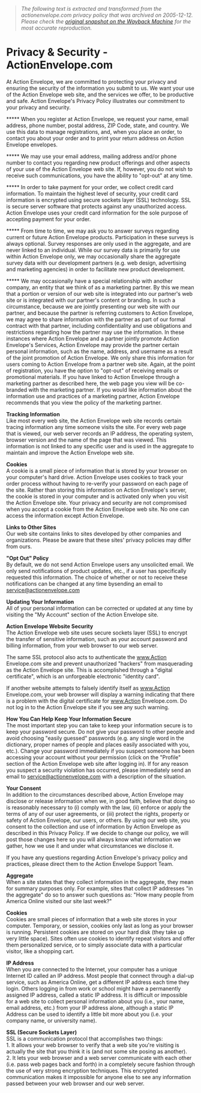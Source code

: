 > *The following text is extracted and transformed from the actionenvelope.com privacy policy that was archived on 2005-12-12. Please check the [original snapshot on the Wayback Machine](https://web.archive.org/web/20051212133715id_/http%3A//www.actionenvelope.com/ae/control/view/privacy-security) for the most accurate reproduction.*

# Privacy & Security - ActionEnvelope.com

At Action Envelope, we are committed to protecting your privacy and ensuring the security of the information you submit to us. We want your use of the Action Envelope web site, and the services we offer, to be productive and safe. Action Envelope's Privacy Policy illustrates our commitment to your privacy and security. 

***** When you register at Action Envelope, we request your name, email address, phone number, postal address, ZIP Code, state, and country. We use this data to manage registrations, and, when you place an order, to contact you about your order and to print your return address on Action Envelope envelopes.

***** We may use your email address, mailing address and/or phone number to contact you regarding new product offerings and other aspects of your use of the Action Envelope web site. If, however, you do not wish to receive such communications, you have the ability to "opt-out" at any time.

***** In order to take payment for your order, we collect credit card information. To maintain the highest level of security, your credit card information is encrypted using secure sockets layer (SSL) technology. SSL is secure server software that protects against any unauthorized access. Action Envelope uses your credit card information for the sole purpose of accepting payment for your order.

***** From time to time, we may ask you to answer surveys regarding current or future Action Envelope products. Participation in these surveys is always optional. Survey responses are only used in the aggregate, and are never linked to an individual. While our survey data is primarily for use within Action Envelope only, we may occasionally share the aggregate survey data with our development partners (e.g. web design, advertising and marketing agencies) in order to facilitate new product development.

***** We may occasionally have a special relationship with another company, an entity that we think of as a marketing partner. By this we mean that a portion or version of our web site is integrated into our partner's web site or is integrated with our partner's content or branding. In such a circumstance, because we are jointly presenting our web site with our partner, and because the partner is referring customers to Action Envelope, we may agree to share information with the partner as part of our formal contract with that partner, including confidentiality and use obligations and restrictions regarding how the partner may use the information. In these instances where Action Envelope and a partner jointly promote Action Envelope's Services, Action Envelope may provide the partner certain personal information, such as the name, address, and username as a result of the joint promotion of Action Envelope. We only share this information for users coming to Action Envelope from a partner web site. Again, at the point of registration, you have the option to "opt-out" of receiving emails or promotional materials. If you have linked to Action Envelope through a marketing partner as described here, the web page you view will be co-branded with the marketing partner. If you would like information about the information use and practices of a marketing partner, Action Envelope recommends that you view the policy of the marketing partner. 

**Tracking Information**  
Like most every web site, the Action Envelope web site records certain tracing information any time someone visits the site. For every web page that is viewed, our web server records an IP address, the operating system, browser version and the name of the page that was viewed. This information is not linked to any specific user and is used in the aggregate to maintain and improve the Action Envelope web site. 

**Cookies**  
A cookie is a small piece of information that is stored by your browser on your computer's hard drive. Action Envelope uses cookies to track your order process without having to re-verify your password on each page of the site. Rather than storing this information on Action Envelope's server, the cookie is stored in your computer and is activated only when you visit the Action Envelope site. Your privacy and security are not compromised when you accept a cookie from the Action Envelope web site. No one can access the information except Action Envelope. 

**Links to Other Sites**  
Our web site contains links to sites developed by other companies and organizations. Please be aware that these sites' privacy policies may differ from ours. 

**"Opt Out" Policy**  
By default, we do not send Action Envelope users any unsolicited email. We only send notifications of product updates, etc., if a user has specifically requested this information. The choice of whether or not to receive these notifications can be changed at any time bysending an email to service@actionenvelope.com 

**Updating Your Information**  
All of your personal information can be corrected or updated at any time by visiting the "My Account" section of the Action Envelope site. 

**Action Envelope Website Security**  
The Action Envelope web site uses secure sockets layer (SSL) to encrypt the transfer of sensitive information, such as your account password and billing information, from your web browser to our web server. 

The same SSL protocol also acts to authenticate the www.Action Envelope.com site and prevent unauthorized "hackers" from masquerading as the Action Envelope site. This is accomplished through a "digital certificate", which is an unforgeable electronic "identity card". 

If another website attempts to falsely identify itself as www.Action Envelope.com, your web browser will display a warning indicating that there is a problem with the digital certificate for www.Action Envelope.com. Do not log in to the Action Envelope site if you see any such warning. 

**How You Can Help Keep Your Information Secure**  
The most important step you can take to keep your information secure is to keep your password secure. Do not give your password to other people and avoid choosing "easily guessed" passwords (e.g. any single word in the dictionary, proper names of people and places easily associated with you, etc.). Change your password immediately if you suspect someone has been accessing your account without your permission (click on the "Profile" section of the Action Envelope web site after logging in). If for any reason you suspect a security violation has occurred, please immediately send an email to service@actionenvelope.com with a description of the situation. 

**Your Consent**  
In addition to the circumstances described above, Action Envelope may disclose or release information when we, in good faith, believe that doing so is reasonably necessary to (i) comply with the law, (ii) enforce or apply the terms of any of our user agreements, or (iii) protect the rights, property or safety of Action Envelope, our users, or others. By using our web site, you consent to the collection and use of information by Action Envelope as described in this Privacy Policy. If we decide to change our policy, we will post those changes here so you will always know what information we gather, how we use it and under what circumstances we disclose it. 

If you have any questions regarding Action Envelope's privacy policy and practices, please direct them to the Action Envelope Support Team. 

**Aggregate**  
When a site states that they collect information in the aggregate, they mean for summary purposes only. For example, sites that collect IP addresses "in the aggregate" do so to answer such questions as: "How many people from America Online visited our site last week?" 

**Cookies**  
Cookies are small pieces of information that a web site stores in your computer. Temporary, or session, cookies only last as long as your browser is running. Persistent cookies are stored on your hard disk (they take up very little space). Sites often use cookies to identify repeat visitors and offer them personalized service, or to simply associate data with a particular visitor, like a shopping cart. 

**IP Address**  
When you are connected to the Internet, your computer has a unique Internet ID called an IP address. Most people that connect through a dial-up service, such as America Online, get a different IP address each time they login. Others logging in from work or school might have a permanently assigned IP address, called a static IP address. It is difficult or impossible for a web site to collect personal information about you (i.e., your name, email address, etc.) from your IP address alone, although a static IP Address can be used to identify a little bit more about you (i.e. your company name, or university name). 

**SSL (Secure Sockets Layer)**  
SSL is a communication protocol that accomplishes two things:   
1\. It allows your web browser to verify that a web site you're visiting is actually the site that you think it is (and not some site posing as another).  
2\. It lets your web browser and a web server communicate with each other (i.e. pass web pages back and forth) in a completely secure fashion through the use of very strong encryption techniques. This encrypted communication makes it impossible for anyone else to see any information passed between your web browser and our web server. 
